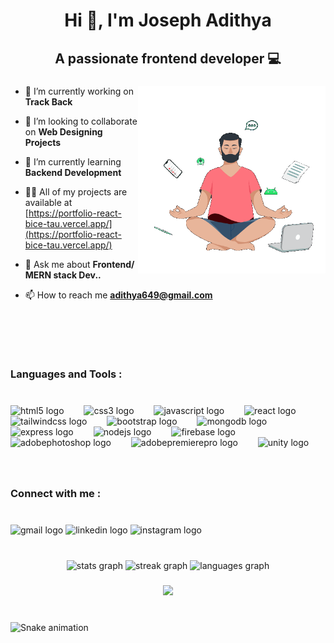 <h1 align="center">Hi 👋, I'm Joseph Adithya</h1>

###

<h2 align="center">A passionate frontend developer 💻</h2>

###

<img align="right" height="300" src="https://raw.githubusercontent.com/navishkadarshana/navishkadarshana/main/animation_500_l4ld57sp.gif"  />

###

<p align="left"> 

- 🔭 I’m currently working on **Track Back**

- 👯 I’m looking to collaborate on **Web Designing Projects**

- 🌱 I’m currently learning **Backend Development**

- 👨‍💻 All of my projects are available at [https://portfolio-react-bice-tau.vercel.app/](https://portfolio-react-bice-tau.vercel.app/)

- 💬 Ask me about **Frontend/ MERN stack Dev..**

- 📫 How to reach me **adithya649@gmail.com**

###

<br clear="both">

<p align="left"></p>

###

<br clear="both">

<h3 align="left">Languages and Tools :</h3>

###

<br clear="both">

<div align="left">
  <img src="https://skillicons.dev/icons?i=html" height="35" alt="html5 logo"  />
  <img width="24" />
  <img src="https://skillicons.dev/icons?i=css" height="35" alt="css3 logo"  />
  <img width="24" />
  <img src="https://skillicons.dev/icons?i=js" height="35" alt="javascript logo"  />
  <img width="24" />
  <img src="https://skillicons.dev/icons?i=react" height="35" alt="react logo"  />
  <img width="24" />
  <img src="https://skillicons.dev/icons?i=tailwind" height="35" alt="tailwindcss logo"  />
  <img width="24" />
  <img src="https://skillicons.dev/icons?i=bootstrap" height="35" alt="bootstrap logo"  />
  <img width="24" />
  <img src="https://skillicons.dev/icons?i=mongodb" height="35" alt="mongodb logo"  />
  <img width="24" />
  <img src="https://skillicons.dev/icons?i=express" height="35" alt="express logo"  />
  <img width="24" />
  <img src="https://skillicons.dev/icons?i=nodejs" height="35" alt="nodejs logo"  />
  <img width="24" />
  <img src="https://skillicons.dev/icons?i=firebase" height="35" alt="firebase logo"  />
  <img width="24" />
  <img src="https://skillicons.dev/icons?i=ps" height="35" alt="adobephotoshop logo"  />
  <img width="24" />
  <img src="https://skillicons.dev/icons?i=pr" height="35" alt="adobepremierepro logo"  />
  <img width="24" />
  <img src="https://skillicons.dev/icons?i=unity" height="35" alt="unity logo"  />
</div>

###

<br clear="both">

<h3 align="left">Connect with me :</h3>

###

<br clear="both">

<div align="left">
  <img src="https://raw.githubusercontent.com/maurodesouza/profile-readme-generator/master/src/assets/icons/social/gmail/default.svg" width="58" height="30" alt="gmail logo"  />
  <img src="https://raw.githubusercontent.com/maurodesouza/profile-readme-generator/master/src/assets/icons/social/linkedin/default.svg" width="58" height="30" alt="linkedin logo"  />
  <img src="https://raw.githubusercontent.com/maurodesouza/profile-readme-generator/master/src/assets/icons/social/instagram/default.svg" width="58" height="30" alt="instagram logo"  />
</div>

###

<br clear="both">

<div align="center">
  <img src="https://github-readme-stats.vercel.app/api?username=JoelAdit&hide_title=false&hide_rank=false&show_icons=true&include_all_commits=true&count_private=true&disable_animations=false&theme=dracula&locale=en&hide_border=false" height="150" alt="stats graph"  />
  <img src="https://streak-stats.demolab.com?user=JoelAdit&locale=en&mode=daily&theme=dracula&hide_border=false&border_radius=5" height="150" alt="streak graph"  />
  <img src="https://github-readme-stats.vercel.app/api/top-langs?username=JoelAdit&locale=en&hide_title=false&layout=compact&card_width=320&langs_count=5&theme=dracula&hide_border=false" height="150" alt="languages graph"  />
</div>

###

<div align="center">
  <img src="https://profile-counter.glitch.me/JoelAdit/count.svg?"  />
</div>

###

<br clear="both">

<img src="https://raw.githubusercontent.com/JoelAdit/JoelAdit/output/snake.svg" alt="Snake animation" />

###
